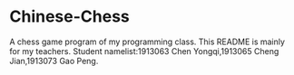 # Chinese-Chess
A chess game program of my programming class. This README is mainly for my teachers.
Student namelist:1913063 Chen Yongqi,1913065 Cheng Jian,1913073 Gao Peng.
